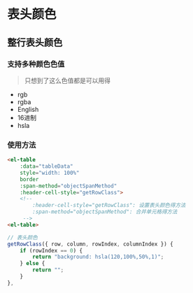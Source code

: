 # 表头颜色

## 整行表头颜色

### 支持多种颜色色值

> 只想到了这么色值都是可以用得

* rgb
* rgba
* English
* 16进制
* hsla

### 使用方法

```html
<el-table
    :data="tableData"
    style="width: 100%"
    border
    :span-method="objectSpanMethod"
    :header-cell-style="getRowClass">
    <!--
        :header-cell-style="getRowClass": 设置表头颜色得方法
        :span-method="objectSpanMethod": 合并单元格得方法
     -->
<el-table>
```

```js
// 表头颜色
getRowClass({ row, column, rowIndex, columnIndex }) {
    if (rowIndex == 0) {
        return "background: hsla(120,100%,50%,1)";
    } else {
        return "";
    }
},
```
